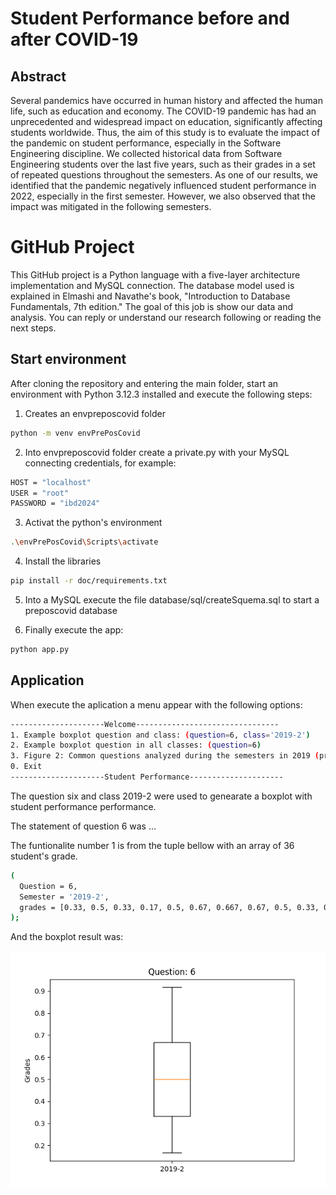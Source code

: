 # Student Performance before and after COVID-19
## Abstract
Several pandemics have occurred in human history and affected the human life, such as education and economy. The COVID-19 pandemic has had an unprecedented and widespread impact on education, significantly affecting students worldwide. Thus, the aim of this study is to evaluate the impact of the pandemic on student performance, especially in the Software Engineering discipline. We collected historical data from Software Engineering students over the last five years, such as their grades in a set of repeated questions throughout the semesters. As one of our results, we identified that the pandemic negatively influenced student performance in 2022, especially in the first semester. However, we also observed that the impact was mitigated in the following semesters.

# GitHub Project
This GitHub project is a Python language with a five-layer architecture implementation and MySQL connection. The database model used is explained in Elmashi and Navathe's book, "Introduction to Database Fundamentals, 7th edition." The goal of this job is show our data and analysis. You can reply or understand our research following or reading the next steps.

## Start environment
After cloning the repository and entering the main folder, start an environment with Python 3.12.3 installed and execute the following steps:
1. Creates an envpreposcovid folder
```bash
python -m venv envPrePosCovid
```
2. Into envpreposcovid folder create a private.py with your MySQL connecting credentials, for example:
```bash
HOST = "localhost"
USER = "root"
PASSWORD = "ibd2024"
```
3. Activat the python's environment
```bash
.\envPrePosCovid\Scripts\activate
```
4. Install the libraries
```bash
pip install -r doc/requirements.txt
```
5. Into a MySQL execute the file database/sql/createSquema.sql to start a preposcovid database

6. Finally execute the app:
```bash
python app.py
```

## Application
When execute the aplication a menu appear with the following options:

```bash
---------------------Welcome--------------------------------
1. Example boxplot question and class: (question=6, class='2019-2')
2. Example boxplot question in all classes: (question=6)
3. Figure 2: Common questions analyzed during the semesters in 2019 (prepandemic) and 2022-1 (post-pandemic)
0. Exit
---------------------Student Performance---------------------
```

The question six and class 2019-2 were used to genearate a boxplot with student performance performance. 

The statement of question 6 was ...

The funtionalite number 1 is from the tuple bellow with an array of 36 student's grade.
```bash
(	
  Question = 6,
  Semester = '2019-2',
  grades = [0.33, 0.5, 0.33, 0.17, 0.5, 0.67, 0.667, 0.67, 0.5, 0.33, 0.67, 0.33, 0.67, 0.83, 0.33, 0.5, 0.33, 0.33, 0.33, 0.33, 0.83, 0.83, 0.5, 0.5, 0.33, 0.5, 0.92, 0.17, 0.83, 0.5, 0.17, 0.83, 0.33, 0.92, 0.33, 0.83]
);
```
And the boxplot result was:

![Example boxplot question and class](doc/figure/boxPlotQ6C2019-2.png)




